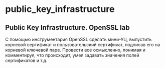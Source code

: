# public_key_infrastructure
## Public Key Infrastructure. OpenSSL lab
С помощью инструментария OpenSSL сделать мини-УЦ, выпустить корневой сертификат и пользовательский сертификат, подписав его на корневой ключевой паре. Провести все осмысленно, понимая и комментируя, что происходит, умея задавать значения полей сертификатов и т.д.
